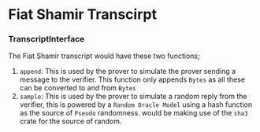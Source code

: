 # Fiat Shamir Transcirpt


### TranscriptInterface 

The Fiat Shamir transcript would have these two functions;
1. `append`: This is used by the prover to simulate the prover sending a message to the verifier. This function only appends `Bytes` as all these can be converted to and from `Bytes` 
2. `sample`: This is used by the prover to simulate a random reply from the verifier, this is powered by a `Random Oracle Model` using a hash function as the source of `Pseudo` randomness. would be making use of the `sha3` crate for the source of random.